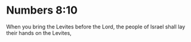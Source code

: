 # Numbers 8:10

When you bring the Levites before the Lord, the people of Israel shall lay their hands on the Levites,
